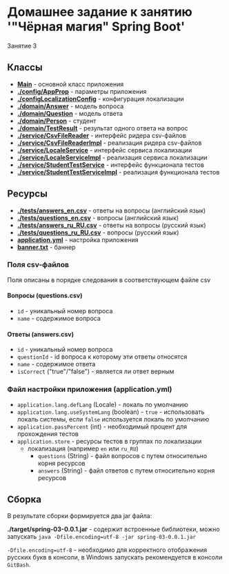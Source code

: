# Домашнее задание к занятию '"Чёрная магия" Spring Boot'

Занятие 3

## Классы

* **[Main](src/main/java/ru/otus/spring/homework/Main.java)** - основной класс приложения
* **[./config/AppProp](src/main/java/ru/otus/spring/homework/config/AppProp.java)** - параметры приложения
* **[./configLocalizationConfig](src/main/java/ru/otus/spring/homework/config/LocalizationConfig.java)** - конфигурация локализации
* **[./domain/Answer](src/main/java/ru/otus/spring/homework/domain/Answer.java)** - модель вопроса
* **[./domain/Question](src/main/java/ru/otus/spring/homework/domain/Question.java)** - модель ответа
* **[./domain/Person](src/main/java/ru/otus/spring/homework/domain/Person.java)** - студент
* **[./domain/TestResult](src/main/java/ru/otus/spring/homework/domain/TestResult.java)** - результат одного ответа на вопрос  
* **[./service/CsvFileReader](src/main/java/ru/otus/spring/homework/service/CsvFileReader.java)** - интерфейс ридера csv-файлов
* **[./service/CsvFileReaderImpl](src/main/java/ru/otus/spring/homework/service/CsvFileReaderImpl.java)** - реализация ридера csv-файлов
* **[./service/LocaleService](src/main/java/ru/otus/spring/homework/service/LocaleService.java)** - интерфейс сервиса локализации 
* **[./service/LocaleServiceImpl](src/main/java/ru/otus/spring/homework/service/LocaleServiceImpl.java)** - реализация сервиса локализации
* **[./service/StudentTestService](src/main/java/ru/otus/spring/homework/service/StudentTestService.java)** - интерфейс функционала тестов
* **[./service/StudentTestServiceImpl](src/main/java/ru/otus/spring/homework/service/StudentTestServiceImpl.java)** - реализация функционала тестов

## Ресурсы

* **[./tests/answers_en.csv](src/main/resources/tests/answers_en.csv)** - ответы на вопросы (английский язык)
* **[./tests/questions_en.csv](src/main/resources/tests/questions_en.csv)** - вопросы (английский язык)
* **[./tests/answers_ru_RU.csv](src/main/resources/tests/answers_ru_RU.csv)** - ответы на вопросы (русский язык)
* **[./tests/questions_ru_RU.csv](src/main/resources/tests/questions_ru_RU.csv)** - вопросы (русский язык)
* **[application.yml](src/main/resources/application.yml)** - настройка приложения
* **[banner.txt](src/main/resources/banner.txt)** - баннер 

### Поля csv-файлов

Поля описаны в порядке следования в соответствующем файле csv

#### Вопросы (questions.csv)

* `id` - уникальный номер вопроса
* `name` - содержимое вопроса

#### Ответы (answers.csv)

* `id` - уникальный номер вопроса
* `questionId` - id вопроса к которому эти ответы относятся
* `name` - содержимое ответа
* `isCorrect` ("true"/"false") - является ли ответ верным

### Файл настройки приложения (application.yml)

* `application.lang.defLang` (Locale) - локаль по умолчанию
* `application.lang.useSystemLang` (boolean) - `true` - использовать локаль системы, если `false` используется локаль по умолчанию
* `application.passPercent` (int) - необходимый процент для прохождения тестов
* `application.store` - ресурсы тестов в группах по локализации
  * локализация (например `en` или `ru_RU`)
    * `questions` (String) - файл вопросов с путем относительно корня ресурсов
    * `answers` (String) - файл ответов с путем относительно корня ресурсов

## Сборка

В результате сборки формируется два jar файла:

**./target/spring-03-0.0.1.jar** - содержит встроенные библиотеки, можно запускать
  `java -Dfile.encoding=utf-8 -jar spring-03-0.0.1.jar` 

`-Dfile.encoding=utf-8` - необходимо для корректного отображения русских букв в консоли, в Windows запускать рекомендуется в консоли `GitBash`. 
  